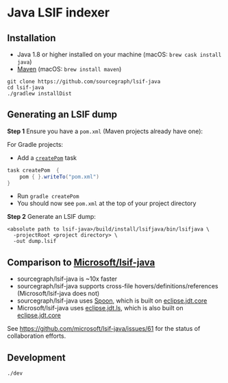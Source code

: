 # Java LSIF indexer

## Installation

- Java 1.8 or higher installed on your machine (macOS: `brew cask install java`)
- [Maven](https://maven.apache.org/install.html) (macOS: `brew install maven`)

```
git clone https://github.com/sourcegraph/lsif-java
cd lsif-java
./gradlew installDist
```

## Generating an LSIF dump

**Step 1** Ensure you have a `pom.xml` (Maven projects already have one):

For Gradle projects:

- Add a [`createPom`](https://docs.gradle.org/current/userguide/maven_plugin.html#sec:maven_convention_methods) task

```groovy
task createPom  {
    pom { }.writeTo("pom.xml")
}
```

  - Run `gradle createPom`
  - You should now see `pom.xml` at the top of your project directory

**Step 2** Generate an LSIF dump:

```
<absolute path to lsif-java>/build/install/lsifjava/bin/lsifjava \
  -projectRoot <project directory> \
  -out dump.lsif
```

## Comparison to [Microsoft/lsif-java](https://github.com/Microsoft/lsif-java)

- sourcegraph/lsif-java is ~10x faster
- sourcegraph/lsif-java supports cross-file hovers/definitions/references (Microsoft/lsif-java does not)
- sourcegraph/lsif-java uses [Spoon](https://github.com/INRIA/spoon), which is built on [eclipse.jdt.core](https://github.com/eclipse/eclipse.jdt.core)
- Microsoft/lsif-java uses [eclipse.jdt.ls](https://github.com/eclipse/eclipse.jdt.ls), which is also built on [eclipse.jdt.core](https://github.com/eclipse/eclipse.jdt.core)

See https://github.com/microsoft/lsif-java/issues/61 for the status of collaboration efforts.

## Development

```
./dev
```
